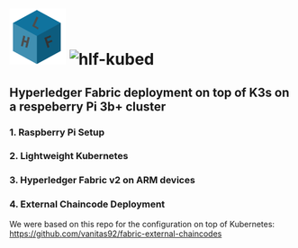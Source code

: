 # <img src="img/hlf.png" width="100" height="100"> <img src="https://latex.codecogs.com/svg.latex?\Huge&space;{\mathbb{HLF}^\mathbf{3}}" title="hlf-kubed" />


## Hyperledger Fabric deployment on top of K3s on a respeberry Pi 3b+ cluster

### 1. Raspberry Pi Setup
### 2. Lightweight Kubernetes
### 3. Hyperledger Fabric v2 on ARM devices
### 4. External Chaincode Deployment

We were based on this repo for the configuration on top of Kubernetes: https://github.com/vanitas92/fabric-external-chaincodes